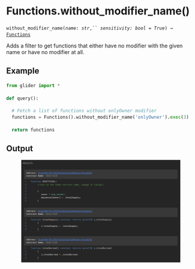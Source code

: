 # Functions.without\_modifier\_name()

`without_modifier_name(`_`name: str`_`,`` `_`sensitivity: bool = True`_`) →` [`Functions`](./)

Adds a filter to get functions that either have no modifier with the given name or have no modifier at all.

## Example

```python
from glider import *

def query():
  
  # Fetch a list of functions without onlyOwner modifier
  functions = Functions().without_modifier_name('onlyOwner').exec(3)

  return functions
```

## Output

<figure><img src="../../../.gitbook/assets/image (5) (1) (1) (1) (1) (1).png" alt=""><figcaption></figcaption></figure>
